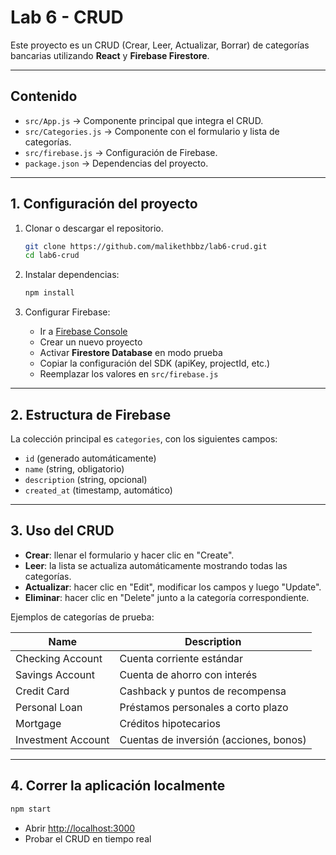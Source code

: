 # Lab 6 - CRUD

Este proyecto es un CRUD (Crear, Leer, Actualizar, Borrar) de categorías bancarias utilizando **React** y **Firebase Firestore**.

---

## Contenido

* `src/App.js` → Componente principal que integra el CRUD.
* `src/Categories.js` → Componente con el formulario y lista de categorías.
* `src/firebase.js` → Configuración de Firebase.
* `package.json` → Dependencias del proyecto.

---

## 1. Configuración del proyecto

1. Clonar o descargar el repositorio.

   ```bash
   git clone https://github.com/malikethbbz/lab6-crud.git
   cd lab6-crud
   ```

2. Instalar dependencias:

   ```bash
   npm install
   ```

3. Configurar Firebase:

   * Ir a [Firebase Console](https://console.firebase.google.com/)
   * Crear un nuevo proyecto
   * Activar **Firestore Database** en modo prueba
   * Copiar la configuración del SDK (apiKey, projectId, etc.)
   * Reemplazar los valores en `src/firebase.js`

---

## 2. Estructura de Firebase

La colección principal es `categories`, con los siguientes campos:

* `id` (generado automáticamente)
* `name` (string, obligatorio)
* `description` (string, opcional)
* `created_at` (timestamp, automático)

---

## 3. Uso del CRUD

* **Crear**: llenar el formulario y hacer clic en "Create".
* **Leer**: la lista se actualiza automáticamente mostrando todas las categorías.
* **Actualizar**: hacer clic en "Edit", modificar los campos y luego "Update".
* **Eliminar**: hacer clic en "Delete" junto a la categoría correspondiente.

Ejemplos de categorías de prueba:

| Name               | Description                            |
| ------------------ | -------------------------------------- |
| Checking Account   | Cuenta corriente estándar              |
| Savings Account    | Cuenta de ahorro con interés           |
| Credit Card        | Cashback y puntos de recompensa        |
| Personal Loan      | Préstamos personales a corto plazo     |
| Mortgage           | Créditos hipotecarios                  |
| Investment Account | Cuentas de inversión (acciones, bonos) |

---

## 4. Correr la aplicación localmente

```bash
npm start
```

* Abrir [http://localhost:3000](http://localhost:3000)
* Probar el CRUD en tiempo real
